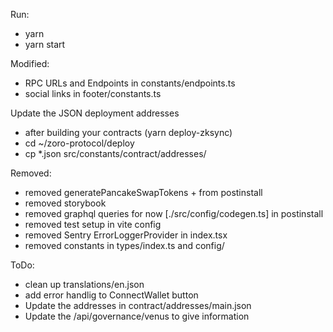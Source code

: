 Run:
- yarn
- yarn start

Modified:
- RPC URLs and Endpoints in constants/endpoints.ts
- social links in footer/constants.ts

Update the JSON deployment addresses
- after building your contracts (yarn deploy-zksync)
- cd ~/zoro-protocol/deploy
- cp *.json src/constants/contract/addresses/

Removed:
- removed generatePancakeSwapTokens + from postinstall
- removed storybook
- removed graphql queries for now [./src/config/codegen.ts] in postinstall
- removed test setup in vite config
- removed Sentry ErrorLoggerProvider in index.tsx
- removed constants in types/index.ts and config/

ToDo:
- clean up translations/en.json
- add error handlig to ConnectWallet button
- Update the addresses in contract/addresses/main.json
- Update the /api/governance/venus to give information
